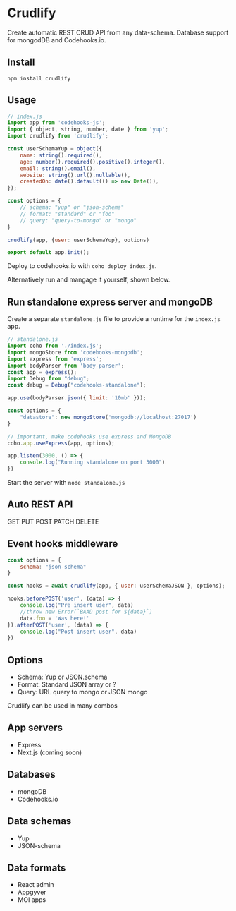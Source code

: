 # Crudlify
Create automatic REST CRUD API from any data-schema. Database support for mongodDB and Codehooks.io.

## Install

`npm install crudlify`

## Usage

```js
// index.js
import app from 'codehooks-js';
import { object, string, number, date } from 'yup';
import crudlify from 'crudlify';

const userSchemaYup = object({
    name: string().required(),
    age: number().required().positive().integer(),
    email: string().email(),
    website: string().url().nullable(),
    createdOn: date().default(() => new Date()),
});

const options = {
    // schema: "yup" or "json-schema"
    // format: "standard" or "foo"
    // query: "query-to-mongo" or "mongo"
}

crudlify(app, {user: userSchemaYup}, options)

export default app.init();
```

Deploy to codehooks.io with `coho deploy index.js`. 

Alternatively run and mangage it yourself, shown below.

## Run standalone express server and mongoDB

Create a separate `standalone.js` file to provide a runtime for the `index.js` app.
```js
// standalone.js
import coho from './index.js';
import mongoStore from 'codehooks-mongodb';
import express from 'express';
import bodyParser from 'body-parser';
const app = express();
import Debug from "debug";
const debug = Debug("codehooks-standalone");

app.use(bodyParser.json({ limit: '10mb' }));

const options = {
    "datastore": new mongoStore('mongodb://localhost:27017')
}

// important, make codehooks use express and MongoDB
coho.app.useExpress(app, options);

app.listen(3000, () => {
    console.log("Running standalone on port 3000")
})
```

Start the server with `node standalone.js`

## Auto REST API

GET PUT POST PATCH DELETE

## Event hooks middleware

```js
const options = {
    schema: "json-schema"
}

const hooks = await crudlify(app, { user: userSchemaJSON }, options);

hooks.beforePOST('user', (data) => {
    console.log("Pre insert user", data)
    //throw new Error(`BAAD post for ${data}`)
    data.foo = 'Was here!'
}).afterPOST('user', (data) => {
    console.log("Post insert user", data)
})
```

## Options

* Schema: Yup or JSON.schema
* Format: Standard JSON array or ?
* Query: URL query to mongo or JSON mongo

Crudlify can be used in many combos

## App servers
* Express
* Next.js (coming soon)

## Databases
* mongoDB
* Codehooks.io

## Data schemas
* Yup
* JSON-schema

## Data formats
* React admin
* Appgyver
* MOI apps

